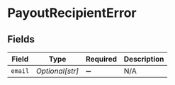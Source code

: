 # PayoutRecipientError


## Fields

| Field              | Type               | Required           | Description        |
| ------------------ | ------------------ | ------------------ | ------------------ |
| `email`            | *Optional[str]*    | :heavy_minus_sign: | N/A                |